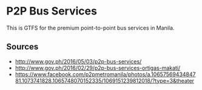 # P2P Bus Services

This is GTFS for the premium point-to-point bus services in Manila.

## Sources

* http://www.gov.ph/2016/05/03/p2p-bus-services/
* http://www.gov.ph/2016/02/29/p2p-bus-services-ortigas-makati/
* https://www.facebook.com/p2pmetromanila/photos/a.1065756943484781.1073741828.1065748070152335/1069151239812018/?type=3&theater
